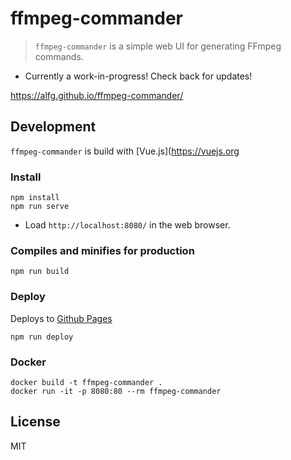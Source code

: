 # ffmpeg-commander
> `ffmpeg-commander` is a simple web UI for generating FFmpeg commands.

* Currently a work-in-progress! Check back for updates!

https://alfg.github.io/ffmpeg-commander/

## Development
`ffmpeg-commander` is build with [Vue.js](https://vuejs.org

### Install
```
npm install
npm run serve
```
* Load `http://localhost:8080/` in the web browser.

### Compiles and minifies for production
```
npm run build
```

### Deploy
Deploys to [Github Pages](https://pages.github.com/)
```
npm run deploy
```

### Docker
```
docker build -t ffmpeg-commander .
docker run -it -p 8080:80 --rm ffmpeg-commander
```

## License
MIT